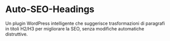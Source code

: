 # Auto-SEO-Headings
Un plugin WordPress intelligente che suggerisce trasformazioni di paragrafi in titoli H2/H3 per migliorare la SEO, senza modifiche automatiche distruttive.
